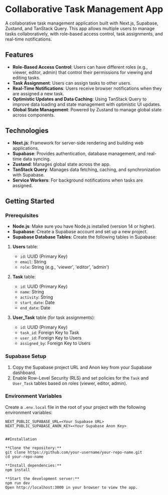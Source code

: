 # Collaborative Task Management App

A collaborative task management application built with Next.js, Supabase, Zustand, and TanStack Query. This app allows multiple users to manage tasks collaboratively, with role-based access control, task assignments, and real-time notifications.

## Features

- **Role-Based Access Control**: Users can have different roles (e.g., viewer, editor, admin) that control their permissions for viewing and editing tasks.
- **Task Assignment**: Users can assign tasks to other users.
- **Real-Time Notifications**: Users receive browser notifications when they are assigned a new task.
- **Optimistic Updates and Data Caching**: Using TanStack Query to improve data loading and state management with optimistic UI updates.
- **Global State Management**: Powered by Zustand to manage global state across components.

## Technologies

- **Next.js**: Framework for server-side rendering and building web applications.
- **Supabase**: Provides authentication, database management, and real-time data syncing.
- **Zustand**: Manages global state across the app.
- **TanStack Query**: Manages data fetching, caching, and synchronization with Supabase.
- **Service Workers**: For background notifications when tasks are assigned.

## Getting Started

### Prerequisites

- **Node.js**: Make sure you have Node.js installed (version 14 or higher).
- **Supabase**: Create a Supabase account and set up a new project.
- **Supabase Database Tables**: Create the following tables in Supabase:

1. **Users** table:
   - `id`: UUID (Primary Key)
   - `email`: String
   - `role`: String (e.g., 'viewer', 'editor', 'admin')

2. **Task** table:
   - `id`: UUID (Primary Key)
   - `name`: String
   - `activity`: String
   - `start_date`: Date
   - `end_date`: Date

3. **User_Task** table (for task assignments):
   - `id`: UUID (Primary Key)
   - `task_id`: Foreign Key to Task
   - `user_id`: Foreign Key to Users
   - `assigned_by`: Foreign Key to Users

### Supabase Setup

1. Copy the Supabase project URL and Anon key from your Supabase dashboard.
2. Enable Row-Level Security (RLS) and set policies for the `Task` and `User_Task` tables based on roles (viewer, editor, admin).

### Environment Variables

Create a `.env.local` file in the root of your project with the following environment variables:

```plaintext
NEXT_PUBLIC_SUPABASE_URL=<Your Supabase URL>
NEXT_PUBLIC_SUPABASE_ANON_KEY=<Your Supabase Anon Key>


##Installation

**Clone the repository:**
git clone https://github.com/your-username/your-repo-name.git
cd your-repo-name

**Install dependencies:**
npm install

**Start the development server:**
npm run dev
Open http://localhost:3000 in your browser to view the app.
